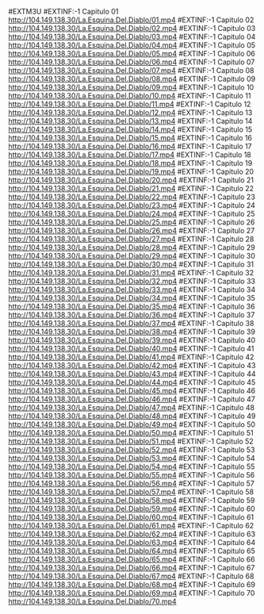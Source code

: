 #EXTM3U
#EXTINF:-1 Capitulo 01
http://104.149.138.30/La.Esquina.Del.Diablo/01.mp4
#EXTINF:-1 Capitulo 02
http://104.149.138.30/La.Esquina.Del.Diablo/02.mp4
#EXTINF:-1 Capitulo 03
http://104.149.138.30/La.Esquina.Del.Diablo/03.mp4
#EXTINF:-1 Capitulo 04
http://104.149.138.30/La.Esquina.Del.Diablo/04.mp4
#EXTINF:-1 Capitulo 05
http://104.149.138.30/La.Esquina.Del.Diablo/05.mp4
#EXTINF:-1 Capitulo 06
http://104.149.138.30/La.Esquina.Del.Diablo/06.mp4
#EXTINF:-1 Capitulo 07
http://104.149.138.30/La.Esquina.Del.Diablo/07.mp4
#EXTINF:-1 Capitulo 08
http://104.149.138.30/La.Esquina.Del.Diablo/08.mp4
#EXTINF:-1 Capitulo 09
http://104.149.138.30/La.Esquina.Del.Diablo/09.mp4
#EXTINF:-1 Capitulo 10
http://104.149.138.30/La.Esquina.Del.Diablo/10.mp4
#EXTINF:-1 Capitulo 11
http://104.149.138.30/La.Esquina.Del.Diablo/11.mp4
#EXTINF:-1 Capitulo 12
http://104.149.138.30/La.Esquina.Del.Diablo/12.mp4
#EXTINF:-1 Capitulo 13
http://104.149.138.30/La.Esquina.Del.Diablo/13.mp4
#EXTINF:-1 Capitulo 14
http://104.149.138.30/La.Esquina.Del.Diablo/14.mp4
#EXTINF:-1 Capitulo 15
http://104.149.138.30/La.Esquina.Del.Diablo/15.mp4
#EXTINF:-1 Capitulo 16
http://104.149.138.30/La.Esquina.Del.Diablo/16.mp4
#EXTINF:-1 Capitulo 17
http://104.149.138.30/La.Esquina.Del.Diablo/17.mp4
#EXTINF:-1 Capitulo 18
http://104.149.138.30/La.Esquina.Del.Diablo/18.mp4
#EXTINF:-1 Capitulo 19
http://104.149.138.30/La.Esquina.Del.Diablo/19.mp4
#EXTINF:-1 Capitulo 20
http://104.149.138.30/La.Esquina.Del.Diablo/20.mp4
#EXTINF:-1 Capitulo 21
http://104.149.138.30/La.Esquina.Del.Diablo/21.mp4
#EXTINF:-1 Capitulo 22
http://104.149.138.30/La.Esquina.Del.Diablo/22.mp4
#EXTINF:-1 Capitulo 23
http://104.149.138.30/La.Esquina.Del.Diablo/23.mp4
#EXTINF:-1 Capitulo 24
http://104.149.138.30/La.Esquina.Del.Diablo/24.mp4
#EXTINF:-1 Capitulo 25
http://104.149.138.30/La.Esquina.Del.Diablo/25.mp4
#EXTINF:-1 Capitulo 26
http://104.149.138.30/La.Esquina.Del.Diablo/26.mp4
#EXTINF:-1 Capitulo 27
http://104.149.138.30/La.Esquina.Del.Diablo/27.mp4
#EXTINF:-1 Capitulo 28
http://104.149.138.30/La.Esquina.Del.Diablo/28.mp4
#EXTINF:-1 Capitulo 29
http://104.149.138.30/La.Esquina.Del.Diablo/29.mp4
#EXTINF:-1 Capitulo 30
http://104.149.138.30/La.Esquina.Del.Diablo/30.mp4
#EXTINF:-1 Capitulo 31
http://104.149.138.30/La.Esquina.Del.Diablo/31.mp4
#EXTINF:-1 Capitulo 32
http://104.149.138.30/La.Esquina.Del.Diablo/32.mp4
#EXTINF:-1 Capitulo 33
http://104.149.138.30/La.Esquina.Del.Diablo/33.mp4
#EXTINF:-1 Capitulo 34
http://104.149.138.30/La.Esquina.Del.Diablo/34.mp4
#EXTINF:-1 Capitulo 35
http://104.149.138.30/La.Esquina.Del.Diablo/35.mp4
#EXTINF:-1 Capitulo 36
http://104.149.138.30/La.Esquina.Del.Diablo/36.mp4
#EXTINF:-1 Capitulo 37
http://104.149.138.30/La.Esquina.Del.Diablo/37.mp4
#EXTINF:-1 Capitulo 38
http://104.149.138.30/La.Esquina.Del.Diablo/38.mp4
#EXTINF:-1 Capitulo 39
http://104.149.138.30/La.Esquina.Del.Diablo/39.mp4
#EXTINF:-1 Capitulo 40
http://104.149.138.30/La.Esquina.Del.Diablo/40.mp4
#EXTINF:-1 Capitulo 41
http://104.149.138.30/La.Esquina.Del.Diablo/41.mp4
#EXTINF:-1 Capitulo 42
http://104.149.138.30/La.Esquina.Del.Diablo/42.mp4
#EXTINF:-1 Capitulo 43
http://104.149.138.30/La.Esquina.Del.Diablo/43.mp4
#EXTINF:-1 Capitulo 44
http://104.149.138.30/La.Esquina.Del.Diablo/44.mp4
#EXTINF:-1 Capitulo 45
http://104.149.138.30/La.Esquina.Del.Diablo/45.mp4
#EXTINF:-1 Capitulo 46
http://104.149.138.30/La.Esquina.Del.Diablo/46.mp4
#EXTINF:-1 Capitulo 47
http://104.149.138.30/La.Esquina.Del.Diablo/47.mp4
#EXTINF:-1 Capitulo 48
http://104.149.138.30/La.Esquina.Del.Diablo/48.mp4
#EXTINF:-1 Capitulo 49
http://104.149.138.30/La.Esquina.Del.Diablo/49.mp4
#EXTINF:-1 Capitulo 50
http://104.149.138.30/La.Esquina.Del.Diablo/50.mp4
#EXTINF:-1 Capitulo 51
http://104.149.138.30/La.Esquina.Del.Diablo/51.mp4
#EXTINF:-1 Capitulo 52
http://104.149.138.30/La.Esquina.Del.Diablo/52.mp4
#EXTINF:-1 Capitulo 53
http://104.149.138.30/La.Esquina.Del.Diablo/53.mp4
#EXTINF:-1 Capitulo 54
http://104.149.138.30/La.Esquina.Del.Diablo/54.mp4
#EXTINF:-1 Capitulo 55
http://104.149.138.30/La.Esquina.Del.Diablo/55.mp4
#EXTINF:-1 Capitulo 56
http://104.149.138.30/La.Esquina.Del.Diablo/56.mp4
#EXTINF:-1 Capitulo 57
http://104.149.138.30/La.Esquina.Del.Diablo/57.mp4
#EXTINF:-1 Capitulo 58
http://104.149.138.30/La.Esquina.Del.Diablo/58.mp4
#EXTINF:-1 Capitulo 59
http://104.149.138.30/La.Esquina.Del.Diablo/59.mp4
#EXTINF:-1 Capitulo 60
http://104.149.138.30/La.Esquina.Del.Diablo/60.mp4
#EXTINF:-1 Capitulo 61
http://104.149.138.30/La.Esquina.Del.Diablo/61.mp4
#EXTINF:-1 Capitulo 62
http://104.149.138.30/La.Esquina.Del.Diablo/62.mp4
#EXTINF:-1 Capitulo 63
http://104.149.138.30/La.Esquina.Del.Diablo/63.mp4
#EXTINF:-1 Capitulo 64
http://104.149.138.30/La.Esquina.Del.Diablo/64.mp4
#EXTINF:-1 Capitulo 65
http://104.149.138.30/La.Esquina.Del.Diablo/65.mp4
#EXTINF:-1 Capitulo 66
http://104.149.138.30/La.Esquina.Del.Diablo/66.mp4
#EXTINF:-1 Capitulo 67
http://104.149.138.30/La.Esquina.Del.Diablo/67.mp4
#EXTINF:-1 Capitulo 68
http://104.149.138.30/La.Esquina.Del.Diablo/68.mp4
#EXTINF:-1 Capitulo 69
http://104.149.138.30/La.Esquina.Del.Diablo/69.mp4
#EXTINF:-1 Capitulo 70
http://104.149.138.30/La.Esquina.Del.Diablo/70.mp4
